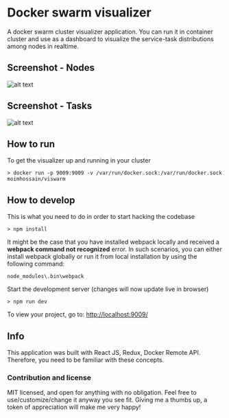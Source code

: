 # Docker swarm visualizer

A docker swarm cluster visualizer application. You can run it in container cluster and use as a dashboard to visualize the service-task distributions among nodes in realtime.
## Screenshot  - Nodes
![alt text](http://i.imgur.com/tPvbbJt.gif)
## Screenshot  - Tasks
![alt text](https://raw.githubusercontent.com/MoimHossain/docker-viswarm/master/screenshots/tasks.png)

## How to run

To get the visualizer up and running in  your cluster
```
> docker run -p 9009:9009 -v /var/run/docker.sock:/var/run/docker.sock moimhossain/viswarm
```

## How to develop

This is what you need to do in order to start hacking the codebase

```
> npm install
```

It might be the case that you have installed webpack locally and received a __webpack command not recognized__ error. In such scenarios, you can either install webpack globally or run it from local installation by using the following command:

```
node_modules\.bin\webpack
```

Start the development server (changes will now update live in browser)
```
> npm run dev
```

To view your project, go to: [http://localhost:9009/](http://localhost:9009/)


## Info
This application was built with React JS, Redux, Docker Remote API. Therefore, you need to be familiar with these concepts.

### Contribution and license

MIT licensed, and open for anything with no obligation. Feel free to use/customize/change it anyway you see fit.
Giving me a thumbs up, a token of appreciation will make me very happy!

